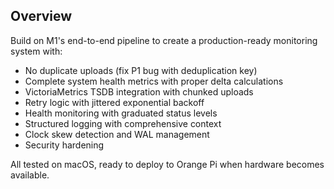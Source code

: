 ## Overview

Build on M1's end-to-end pipeline to create a production-ready monitoring system with:
- No duplicate uploads (fix P1 bug with deduplication key)
- Complete system health metrics with proper delta calculations
- VictoriaMetrics TSDB integration with chunked uploads
- Retry logic with jittered exponential backoff
- Health monitoring with graduated status levels
- Structured logging with comprehensive context
- Clock skew detection and WAL management
- Security hardening

All tested on macOS, ready to deploy to Orange Pi when hardware becomes available.

